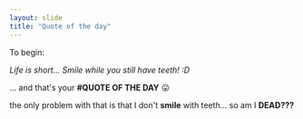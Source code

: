 ```yaml
---
layout: slide
title: "Quote of the day"
---
```


To begin:

*Life is short... Smile while you still have teeth! :D*

... and that's your **#QUOTE OF THE DAY** :stuck_out_tongue:

the only problem with that is that I don't **smile** with teeth... so am I **DEAD???**
